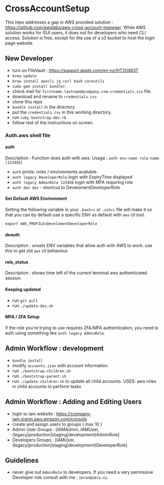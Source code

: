 # CrossAccountSetup

This repo addresses a gap in AWS provided solution : https://github.com/awslabs/aws-cross-account-manager. While AWS solution works for GUI users, it does not for developers who need CLI access. Solution is free, except for the use of a s3 bucket to host the login page website.

## New Developer

- turn on FileVault : <https://support.apple.com/en-nz/HT204837>
- `brew update`
- `brew install awscli jq curl bash coreutils`
- `sudo gem install bundler`.
- check mail for `firstname.lastname@company.com-credentials.csv` file.
- download and rename to `credentials.csv`
- clone this repo
- `bundle install` in the directory
- put the `credentials.csv` in this working directory.
- run `ruby bootstrap-dev.rb`
- follow rest of the instructions on screen.

### Auth.aws shell file

#### auth

Description : Function does auth with aws. Usage : `auth env-name role-name [123456]`

- `auth` prints: roles / environments available
- `auth legacy DeveloperRole` login with ExpiryTime displayed
- `auth legacy AdminRole 123456` login with MFA requiring role
- `auth dev dev` - shortcut to DevelomentDeveloperRole

#### Set Default AWS Environment
Setting the following variable in your `.bashrc` or `.zshrc` file will make it so that you can by default use a specific ENV as default with `aws` cli tool.

`export AWS_PROFILE=DevelomentDeveloperRole`


#### deauth

Description : unsets ENV variables that allow auth with AWS to work. use this to get std `aws` cli behaviour.

#### role_status

Description : shows time left of the current terminal aws authenticated session.

#### Keeping updated

- run `git pull`
- run `./update-dev.sh`

#### MFA / 2FA Setup

If the role you're trying to use requires 2FA/MFA authentication, you need to auth using something like `auth legacy AdminRole`.

## Admin Workflow : development

- `bundle install`
- modify `accounts.json` with account information.
- run `./bootstrap-children.sh`
- run `./bootstrap-parent.sh`
- run `./update-children.sh` to update all child accounts. USES: aws roles in child accounts to perform tasks

## Admin Workflow : Adding and Editing Users

- login to iam website : <https://company-iam.signin.aws.amazon.com/console>
- create and assign users to groups ( max 10 )
- Admin User Groups : [IAMAdmin, IAMUser, (legacy|production|staging|development)AdminRole]
- Developers Groups : [IAMUser, (legacy|production|staging|development)DeveloperRole]

## Guidelines

- never give out `AdminRole` to developers. If you need a very permissive Developer role consult with me : `imran@imra.nz`.

